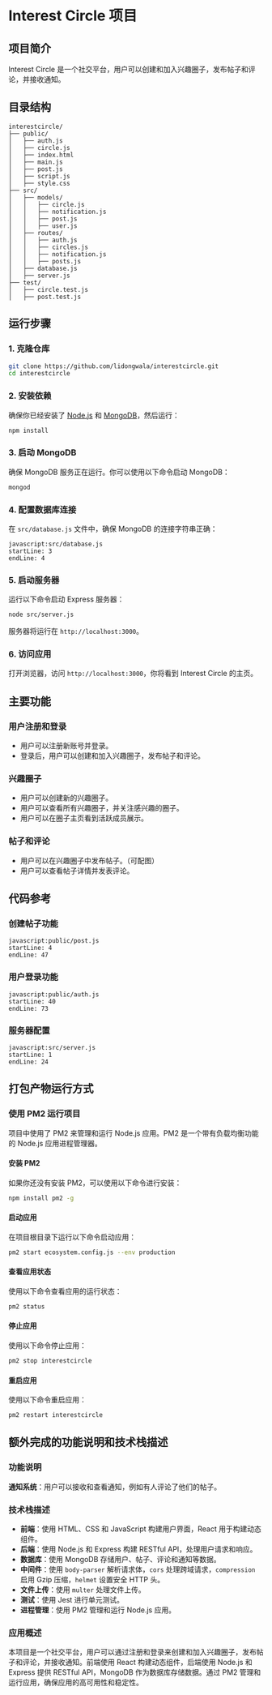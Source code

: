 # Interest Circle 项目

## 项目简介
Interest Circle 是一个社交平台，用户可以创建和加入兴趣圈子，发布帖子和评论，并接收通知。

## 目录结构
```
interestcircle/
├── public/
│   ├── auth.js
│   ├── circle.js
│   ├── index.html
│   ├── main.js
│   ├── post.js
│   ├── script.js
│   ├── style.css
├── src/
│   ├── models/
│   │   ├── circle.js
│   │   ├── notification.js
│   │   ├── post.js
│   │   ├── user.js
│   ├── routes/
│   │   ├── auth.js
│   │   ├── circles.js
│   │   ├── notification.js
│   │   ├── posts.js
│   ├── database.js
│   ├── server.js
├── test/
│   ├── circle.test.js
│   ├── post.test.js
```

## 运行步骤

### 1. 克隆仓库
```bash
git clone https://github.com/lidongwala/interestcircle.git
cd interestcircle
```

### 2. 安装依赖
确保你已经安装了 [Node.js](https://nodejs.org/) 和 [MongoDB](https://www.mongodb.com/)，然后运行：
```bash
npm install
```

### 3. 启动 MongoDB
确保 MongoDB 服务正在运行。你可以使用以下命令启动 MongoDB：
```bash
mongod
```

### 4. 配置数据库连接
在 `src/database.js` 文件中，确保 MongoDB 的连接字符串正确：
```
javascript:src/database.js
startLine: 3
endLine: 4
```

### 5. 启动服务器
运行以下命令启动 Express 服务器：
```bash
node src/server.js
```
服务器将运行在 `http://localhost:3000`。

### 6. 访问应用
打开浏览器，访问 `http://localhost:3000`，你将看到 Interest Circle 的主页。

## 主要功能

### 用户注册和登录
- 用户可以注册新账号并登录。
- 登录后，用户可以创建和加入兴趣圈子，发布帖子和评论。

### 兴趣圈子
- 用户可以创建新的兴趣圈子。
- 用户可以查看所有兴趣圈子，并关注感兴趣的圈子。
- 用户可以在圈子主页看到活跃成员展示。

### 帖子和评论
- 用户可以在兴趣圈子中发布帖子。（可配图）
- 用户可以查看帖子详情并发表评论。

## 代码参考
### 创建帖子功能
```
javascript:public/post.js
startLine: 4
endLine: 47
```

### 用户登录功能
```
javascript:public/auth.js
startLine: 40
endLine: 73
```

### 服务器配置
```
javascript:src/server.js
startLine: 1
endLine: 24
```

## 打包产物运行方式

### 使用 PM2 运行项目
项目中使用了 PM2 来管理和运行 Node.js 应用。PM2 是一个带有负载均衡功能的 Node.js 应用进程管理器。

#### 安装 PM2
如果你还没有安装 PM2，可以使用以下命令进行安装：
```bash
npm install pm2 -g
```

#### 启动应用
在项目根目录下运行以下命令启动应用：
```bash
pm2 start ecosystem.config.js --env production
```

#### 查看应用状态
使用以下命令查看应用的运行状态：
```bash
pm2 status
```

#### 停止应用
使用以下命令停止应用：
```bash
pm2 stop interestcircle
```

#### 重启应用
使用以下命令重启应用：
```bash
pm2 restart interestcircle
```

## 额外完成的功能说明和技术栈描述

### 功能说明
**通知系统**：用户可以接收和查看通知，例如有人评论了他们的帖子。

### 技术栈描述
- **前端**：使用 HTML、CSS 和 JavaScript 构建用户界面，React 用于构建动态组件。
- **后端**：使用 Node.js 和 Express 构建 RESTful API，处理用户请求和响应。
- **数据库**：使用 MongoDB 存储用户、帖子、评论和通知等数据。
- **中间件**：使用 `body-parser` 解析请求体，`cors` 处理跨域请求，`compression` 启用 Gzip 压缩，`helmet` 设置安全 HTTP 头。
- **文件上传**：使用 `multer` 处理文件上传。
- **测试**：使用 Jest 进行单元测试。
- **进程管理**：使用 PM2 管理和运行 Node.js 应用。

### 应用概述
本项目是一个社交平台，用户可以通过注册和登录来创建和加入兴趣圈子，发布帖子和评论，并接收通知。前端使用 React 构建动态组件，后端使用 Node.js 和 Express 提供 RESTful API，MongoDB 作为数据库存储数据。通过 PM2 管理和运行应用，确保应用的高可用性和稳定性。